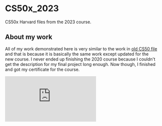 # CS50x_2023
 CS50x Harvard files from the 2023 course.

## About my work
All of my work demonstrated here is very similar to the work in [old CS50 file](https://github.com/KennedySovine/CS50_2020) and that is because it is basically the same work except updated for the new course. I never ended up finishing the 2020 course because I couldn't get the description for my final project long enough. Now though, I finished and got my certificate for the course.

![CS50x Harvard Certificate](https://certificates.cs50.io/e1a2f04e-d4b0-46b3-938c-059eeaa5ce1b.pdf?size=letter)
